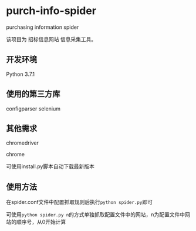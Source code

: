 # purch-info-spider
purchasing information spider

该项目为 招标信息网站 信息采集工具。

## 开发环境
Python 3.7.1

## 使用的第三方库
configparser
selenium

## 其他需求
chromedriver

chrome

可使用install.py脚本自动下载最新版本

## 使用方法
在spider.conf文件中配置抓取规则后执行`python spider.py`即可

可使用`python spider.py n`的方式单独抓取配置文件中的网站，n为配置文件中网站的顺序号，从0开始计算

